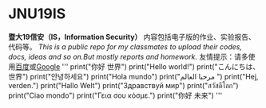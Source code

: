 # JNU19IS
 **暨大19信安（IS，Information Security）**
 内容包括电子版的作业、实验报告、代码等。
 *This is a public repo for my classmates to upload their codes, docs, ideas and so on.But mostly reports and homework.*
 友情提示：请多使用[百度](https://www.baidu.com)或[Google](https://www.google.com)
 '''
 print("你好 世界")
 print("Hello world!")
 print("こんにちは、世界")
 print("안녕하세요")
 print("Hola mundo")
 print("مرحبا العالم ")
 print("Hej, verden.")
 print("Hallo Welt")
 print("Здравствуй мир")
 print("สวัสดีโลก")
 print("Ciao mondo")
 print("Γεια σου κόσμε.")
 print("你好 未来")
 '''
 
